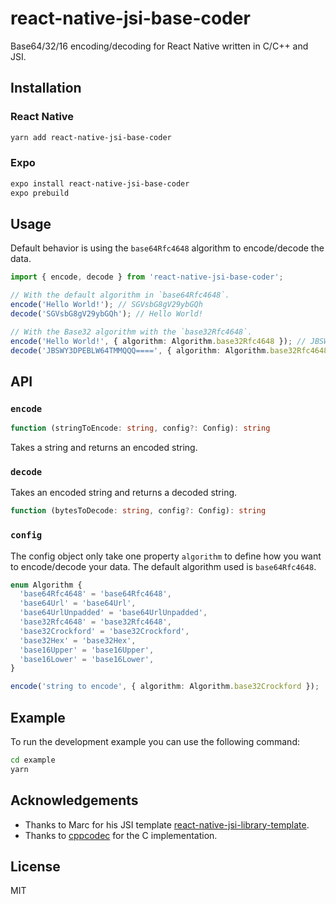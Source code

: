 # react-native-jsi-base-coder

Base64/32/16 encoding/decoding for React Native written in C/C++ and JSI.

## Installation

### React Native

```bash
yarn add react-native-jsi-base-coder
```

### Expo

```bash
expo install react-native-jsi-base-coder
expo prebuild
```

## Usage

Default behavior is using the `base64Rfc4648` algorithm to encode/decode the data.

```ts
import { encode, decode } from 'react-native-jsi-base-coder';

// With the default algorithm in `base64Rfc4648`.
encode('Hello World!'); // SGVsbG8gV29ybGQh
decode('SGVsbG8gV29ybGQh'); // Hello World!

// With the Base32 algorithm with the `base32Rfc4648`.
encode('Hello World!', { algorithm: Algorithm.base32Rfc4648 }); // JBSWY3DPEBLW64TMMQQQ====
decode('JBSWY3DPEBLW64TMMQQQ====', { algorithm: Algorithm.base32Rfc4648 }); // Hello World!
```

## API

### `encode`

```ts
function (stringToEncode: string, config?: Config): string
```

Takes a string and returns an encoded string.

### `decode`

Takes an encoded string and returns a decoded string.

```ts
function (bytesToDecode: string, config?: Config): string
```

### `config`

The config object only take one property `algorithm` to define how you want to encode/decode your data. The default algorithm used is `base64Rfc4648`.

```ts
enum Algorithm {
  'base64Rfc4648' = 'base64Rfc4648',
  'base64Url' = 'base64Url',
  'base64UrlUnpadded' = 'base64UrlUnpadded',
  'base32Rfc4648' = 'base32Rfc4648',
  'base32Crockford' = 'base32Crockford',
  'base32Hex' = 'base32Hex',
  'base16Upper' = 'base16Upper',
  'base16Lower' = 'base16Lower',
}

encode('string to encode', { algorithm: Algorithm.base32Crockford });
```

## Example

To run the development example you can use the following command:

```bash
cd example
yarn
```

## Acknowledgements

- Thanks to Marc for his JSI template [react-native-jsi-library-template](https://github.com/mrousavy/react-native-jsi-library-template).
- Thanks to [cppcodec](https://github.com/tplgy/cppcodec) for the C implementation.

## License

MIT

